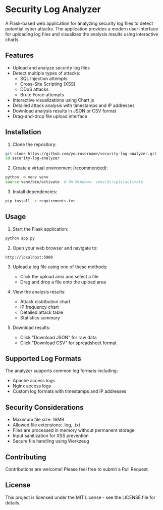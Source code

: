 # Security Log Analyzer

A Flask-based web application for analyzing security log files to detect potential cyber attacks. The application provides a modern user interface for uploading log files and visualizes the analysis results using interactive charts.

## Features

- Upload and analyze security log files
- Detect multiple types of attacks:
  - SQL Injection attempts
  - Cross-Site Scripting (XSS)
  - DDoS attacks
  - Brute Force attempts
- Interactive visualizations using Chart.js
- Detailed attack analysis with timestamps and IP addresses
- Download analysis results in JSON or CSV format
- Drag-and-drop file upload interface

## Installation

1. Clone the repository:
```bash
git clone https://github.com/yourusername/security-log-analyzer.git
cd security-log-analyzer
```

2. Create a virtual environment (recommended):
```bash
python -m venv venv
source venv/bin/activate  # On Windows: venv\Scripts\activate
```

3. Install dependencies:
```bash
pip install -r requirements.txt
```

## Usage

1. Start the Flask application:
```bash
python app.py
```

2. Open your web browser and navigate to:
```
http://localhost:5000
```

3. Upload a log file using one of these methods:
   - Click the upload area and select a file
   - Drag and drop a file onto the upload area

4. View the analysis results:
   - Attack distribution chart
   - IP frequency chart
   - Detailed attack table
   - Statistics summary

5. Download results:
   - Click "Download JSON" for raw data
   - Click "Download CSV" for spreadsheet format

## Supported Log Formats

The analyzer supports common log formats including:
- Apache access logs
- Nginx access logs
- Custom log formats with timestamps and IP addresses

## Security Considerations

- Maximum file size: 16MB
- Allowed file extensions: .log, .txt
- Files are processed in memory without permanent storage
- Input sanitization for XSS prevention
- Secure file handling using Werkzeug

## Contributing

Contributions are welcome! Please feel free to submit a Pull Request.

## License

This project is licensed under the MIT License - see the LICENSE file for details.
